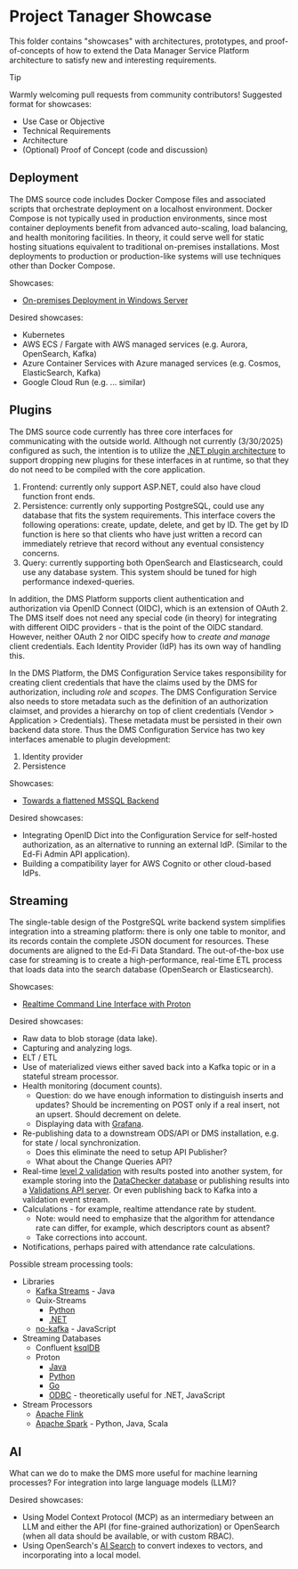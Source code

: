 # Project Tanager Showcase

This folder contains "showcases" with architectures, prototypes, and
proof-of-concepts of how to extend the Data Manager Service Platform
architecture to satisfy new and interesting requirements.

> [!TIP]
> Warmly welcoming pull requests from community contributors! Suggested
> format for showcases:
>
> * Use Case or Objective
> * Technical Requirements
> * Architecture
> * (Optional) Proof of Concept (code and discussion)

## Deployment

The DMS source code includes Docker Compose files and associated scripts that
orchestrate deployment on a localhost environment. Docker Compose is not
typically used in production environments, since most container deployments
benefit from advanced auto-scaling, load balancing, and health monitoring
facilities. In theory, it could serve well for static hosting situations
equivalent to traditional on-premises installations. Most deployments to
production or production-like systems will use techniques other than Docker
Compose.

Showcases:

* [On-premises Deployment in Windows Server](./deployment/windows/README.md)

Desired showcases:

* Kubernetes
* AWS ECS / Fargate with AWS managed services (e.g. Aurora, OpenSearch, Kafka)
* Azure Container Services with Azure managed services (e.g. Cosmos, ElasticSearch, Kafka)
* Google Cloud Run (e.g. ... similar)

## Plugins

The DMS source code currently has three core interfaces for communicating with
the outside world. Although not currently (3/30/2025) configured as such, the
intention is to utilize the [.NET plugin architecture](../docs/PLUGIN.md) to
support dropping new plugins for these interfaces in at runtime, so that they do
not need to be compiled with the core application.

1. Frontend: currently only support ASP.NET, could also have cloud function
   front ends.
2. Persistence: currently only supporting PostgreSQL, could use any database
   that fits the system requirements. This interface covers the following
   operations: create, update, delete, and get by ID. The get by ID function is
   here so that clients who have just written a record can immediately retrieve
   that record without any eventual consistency concerns.
3. Query: currently supporting both OpenSearch and Elasticsearch,
   could use any database system. This system should be tuned for high
   performance indexed-queries.

In addition, the DMS Platform supports client authentication and authorization
via OpenID Connect (OIDC), which is an extension of OAuth 2. The DMS itself does
not need any special code (in theory) for integrating with different OIDC
providers - that is the point of the OIDC standard. However, neither OAuth 2 nor
OIDC specify how to _create and manage_ client credentials. Each Identity
Provider (IdP) has its own way of handling this.

In the DMS Platform, the DMS Configuration Service takes responsibility for
creating client credentials that have the claims used by the DMS for
authorization, including _role_ and _scopes_. The DMS Configuration Service also
needs to store metadata such as the definition of an authorization claimset, and
provides a hierarchy on top of client credentials (Vendor > Application >
Credentials). These metadata must be persisted in their own backend data store.
Thus the DMS Configuration Service has two key interfaces amenable to plugin
development:

1. Identity provider
2. Persistence

Showcases:

* [Towards a flattened MSSQL Backend](./plugins/flattened-mssql/README.md)

Desired showcases:

* Integrating OpenID Dict into the Configuration Service for self-hosted
  authorization, as an alternative to running an external IdP. (Similar to the
  Ed-Fi Admin API application).
* Building a compatibility layer for AWS Cognito or other cloud-based IdPs.

## Streaming

The single-table design of the PostgreSQL write backend system simplifies
integration into a streaming platform: there is only one table to monitor, and
its records contain the complete JSON document for resources. These documents
are aligned to the Ed-Fi Data Standard. The out-of-the-box use case for
streaming is to create a high-performance, real-time ETL process that loads data
into the search database (OpenSearch or Elasticsearch).

Showcases:

* [Realtime Command Line Interface with Proton](./streaming/proton-realtime-cli/README.md)

Desired showcases:

* Raw data to blob storage (data lake).
* Capturing and analyzing logs.
* ELT / ETL
* Use of materialized views either saved back into a Kafka topic or in a
  stateful stream processor.
* Health monitoring (document counts).
  * Question: do we have enough information to distinguish inserts and updates?
    Should be incrementing on POST only if a real insert, not an upsert. Should
    decrement on delete.
  * Displaying data with [Grafana](https://github.com/timeplus-io/proton-grafana-source).
* Re-publishing data to a downstream ODS/API or DMS installation, e.g. for state
  / local synchronization.
  * Does this eliminate the need to setup API Publisher?
  * What about the Change Queries API?
* Real-time [level 2
  validation](https://docs.ed-fi.org/getting-started/sea-playbook/project-planning/embracing-data-validation-with-the-ed-fi-odsapi/)
  with results posted into another system, for example storing into the
  [DataChecker database](https://github.com/Ed-Fi-Exchange-OSS/DataChecker) or
  publishing results into a [Validations API
  server](https://edfi.atlassian.net/wiki/spaces/ESIG/pages/25495883/Ed-Fi+Validation+API+Design).
  Or even publishing back to Kafka into a validation event stream.
* Calculations - for example, realtime attendance rate by student.
  * Note: would need to emphasize that the algorithm for attendance rate can
    differ, for example, which descriptors count as absent?
  * Take corrections into account.
* Notifications, perhaps paired with attendance rate calculations.

Possible stream processing tools:

* Libraries
  * [Kafka Streams](https://kafka.apache.org/40/documentation/streams/) - Java
  * Quix-Streams
    * [Python](https://github.com/quixio/quix-streams)
    * [.NET](https://github.com/quixio/quix-streams-dotnet)
  * [no-kafka](https://github.com/oleksiyk/kafka) - JavaScript
* Streaming Databases
  * Confluent [ksqlDB](https://github.com/confluentinc/ksql)
  * Proton
    * [Java](https://github.com/timeplus-io/proton-java-driver)
    * [Python](https://github.com/timeplus-io/proton-python-driver)
    * [Go](https://github.com/timeplus-io/proton-go-driver)
    * [ODBC](https://github.com/timeplus-io/proton-odbc) - theoretically useful for .NET, JavaScript
* Stream Processors
  * [Apache Flink](https://flink.apache.org/)
  * [Apache Spark](https://spark.apache.org/docs/latest/structured-streaming-kafka-integration.html) - Python, Java, Scala

## AI

What can we do to make the DMS more useful for machine learning processes? For
integration into large language models (LLM)?

Desired showcases:

* Using Model Context Protocol (MCP) as an intermediary between an LLM and either the
  API (for fine-grained authorization) or OpenSearch (when all data should be
  available, or with custom RBAC).
* Using OpenSearch's [AI
  Search](https://opensearch.org/docs/latest/vector-search/ai-search/index/) to
  convert indexes to vectors, and incorporating into a local model.
